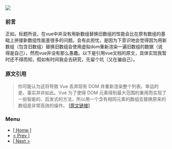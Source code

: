 ![](http://pic.qiantucdn.com/58pic/26/08/53/58bdadd97e469_1024.jpg!/fw/780/watermark/url/L3dhdGVybWFyay12MS40LnBuZw==/align/center)
### 前言
正如，标题所说，在vue中并没有用新数组替换旧数组的性能会比在原有数组的基础上拼接新数组性能差很多的问题。会有此担忧，是因为下意识地会觉得因为用新数组（包含旧数组）替换旧数组会使用虚拟dom重新渲染一遍旧数组的数据（说得是自己），然而vue并没有那么愚蠢。以下是引用vue文档的原文，具体实现我暂时还不得而知，假如有时间我会去研究，先留个坑（又在骗自己）。


### 原文引用
> 你可能认为这将导致 Vue 丢弃现有 DOM 并重新渲染整个列表。幸运的是，事实并非如此。Vue 为了使得 DOM 元素得到最大范围的重用而实现了一些智能的、启发式的方法，所以用一个含有相同元素的数组去替换原来的数组是非常高效的操作。
[ [原文链接] ](https://cn.vuejs.org/v2/guide/list.html#替换数组)


### Menu
- [ [ Home ] ](https://issaxite.github.io)
- [ < Prev \] ](https://github.com/issaxite/issaxite.github.io/issues/61)
- [ \[ Next > ](https://github.com/issaxite/issaxite.github.io/issues/63)
